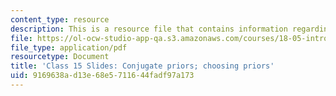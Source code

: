 ```yaml
---
content_type: resource
description: This is a resource file that contains information regarding class 15.
file: https://ol-ocw-studio-app-qa.s3.amazonaws.com/courses/18-05-introduction-to-probability-and-statistics-spring-2014/9169638ad13e68e5711644fadf97a173_MIT18_05S14_class15_slides.pdf
file_type: application/pdf
resourcetype: Document
title: 'Class 15 Slides: Conjugate priors; choosing priors'
uid: 9169638a-d13e-68e5-7116-44fadf97a173
---
```

